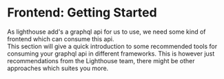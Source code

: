 # Frontend: Getting Started 

As lighthouse add's a graphql api for us to use, we need some kind of frontend 
which can consume this api.\
This section will give a quick introduction to some recommended tools for
consuming your graphql api in different frameworks. This is however just 
recommendations from the Lighthouse team, there might be other approaches
which suites you more.
